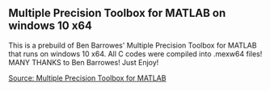 ## Multiple Precision Toolbox for MATLAB on windows 10 x64

This is a prebuild of Ben Barrowes' Multiple Precision Toolbox for MATLAB that runs on windows 10 x64. All C codes were compiled into .mexw64 files! MANY THANKS to Ben Barrowes! Just Enjoy!

[Source: Multiple Precision Toolbox for MATLAB](https://ww2.mathworks.cn/matlabcentral/fileexchange/6446-multiple-precision-toolbox-for-matlab)

